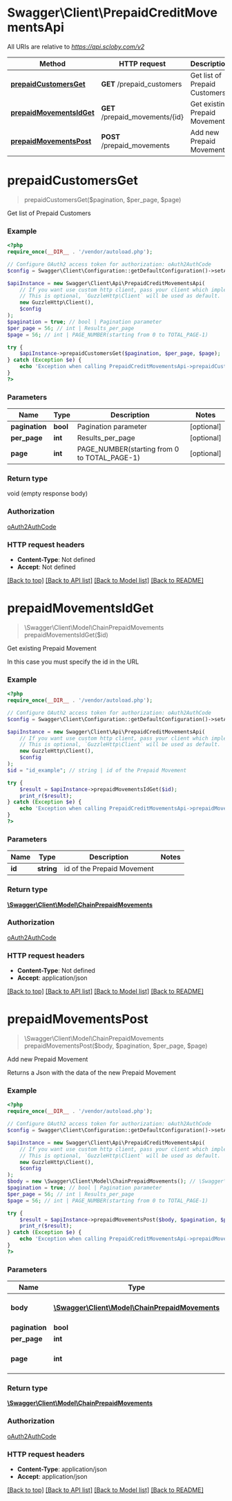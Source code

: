 # Swagger\Client\PrepaidCreditMovementsApi

All URIs are relative to *https://api.scloby.com/v2*

Method | HTTP request | Description
------------- | ------------- | -------------
[**prepaidCustomersGet**](PrepaidCreditMovementsApi.md#prepaidcustomersget) | **GET** /prepaid_customers | Get list of Prepaid Customers
[**prepaidMovementsIdGet**](PrepaidCreditMovementsApi.md#prepaidmovementsidget) | **GET** /prepaid_movements/{id} | Get existing Prepaid Movement
[**prepaidMovementsPost**](PrepaidCreditMovementsApi.md#prepaidmovementspost) | **POST** /prepaid_movements | Add new Prepaid Movement

# **prepaidCustomersGet**
> prepaidCustomersGet($pagination, $per_page, $page)

Get list of Prepaid Customers

### Example
```php
<?php
require_once(__DIR__ . '/vendor/autoload.php');

// Configure OAuth2 access token for authorization: oAuth2AuthCode
$config = Swagger\Client\Configuration::getDefaultConfiguration()->setAccessToken('YOUR_ACCESS_TOKEN');

$apiInstance = new Swagger\Client\Api\PrepaidCreditMovementsApi(
    // If you want use custom http client, pass your client which implements `GuzzleHttp\ClientInterface`.
    // This is optional, `GuzzleHttp\Client` will be used as default.
    new GuzzleHttp\Client(),
    $config
);
$pagination = true; // bool | Pagination parameter
$per_page = 56; // int | Results_per_page
$page = 56; // int | PAGE_NUMBER(starting from 0 to TOTAL_PAGE-1)

try {
    $apiInstance->prepaidCustomersGet($pagination, $per_page, $page);
} catch (Exception $e) {
    echo 'Exception when calling PrepaidCreditMovementsApi->prepaidCustomersGet: ', $e->getMessage(), PHP_EOL;
}
?>
```

### Parameters

Name | Type | Description  | Notes
------------- | ------------- | ------------- | -------------
 **pagination** | **bool**| Pagination parameter | [optional]
 **per_page** | **int**| Results_per_page | [optional]
 **page** | **int**| PAGE_NUMBER(starting from 0 to TOTAL_PAGE-1) | [optional]

### Return type

void (empty response body)

### Authorization

[oAuth2AuthCode](../../README.md#oAuth2AuthCode)

### HTTP request headers

 - **Content-Type**: Not defined
 - **Accept**: Not defined

[[Back to top]](#) [[Back to API list]](../../README.md#documentation-for-api-endpoints) [[Back to Model list]](../../README.md#documentation-for-models) [[Back to README]](../../README.md)

# **prepaidMovementsIdGet**
> \Swagger\Client\Model\ChainPrepaidMovements prepaidMovementsIdGet($id)

Get existing Prepaid Movement

In this case you must specify the id in the URL

### Example
```php
<?php
require_once(__DIR__ . '/vendor/autoload.php');

// Configure OAuth2 access token for authorization: oAuth2AuthCode
$config = Swagger\Client\Configuration::getDefaultConfiguration()->setAccessToken('YOUR_ACCESS_TOKEN');

$apiInstance = new Swagger\Client\Api\PrepaidCreditMovementsApi(
    // If you want use custom http client, pass your client which implements `GuzzleHttp\ClientInterface`.
    // This is optional, `GuzzleHttp\Client` will be used as default.
    new GuzzleHttp\Client(),
    $config
);
$id = "id_example"; // string | id of the Prepaid Movement

try {
    $result = $apiInstance->prepaidMovementsIdGet($id);
    print_r($result);
} catch (Exception $e) {
    echo 'Exception when calling PrepaidCreditMovementsApi->prepaidMovementsIdGet: ', $e->getMessage(), PHP_EOL;
}
?>
```

### Parameters

Name | Type | Description  | Notes
------------- | ------------- | ------------- | -------------
 **id** | **string**| id of the Prepaid Movement |

### Return type

[**\Swagger\Client\Model\ChainPrepaidMovements**](../Model/ChainPrepaidMovements.md)

### Authorization

[oAuth2AuthCode](../../README.md#oAuth2AuthCode)

### HTTP request headers

 - **Content-Type**: Not defined
 - **Accept**: application/json

[[Back to top]](#) [[Back to API list]](../../README.md#documentation-for-api-endpoints) [[Back to Model list]](../../README.md#documentation-for-models) [[Back to README]](../../README.md)

# **prepaidMovementsPost**
> \Swagger\Client\Model\ChainPrepaidMovements prepaidMovementsPost($body, $pagination, $per_page, $page)

Add new Prepaid Movement

Returns a Json with the data of the new Prepaid Movement

### Example
```php
<?php
require_once(__DIR__ . '/vendor/autoload.php');

// Configure OAuth2 access token for authorization: oAuth2AuthCode
$config = Swagger\Client\Configuration::getDefaultConfiguration()->setAccessToken('YOUR_ACCESS_TOKEN');

$apiInstance = new Swagger\Client\Api\PrepaidCreditMovementsApi(
    // If you want use custom http client, pass your client which implements `GuzzleHttp\ClientInterface`.
    // This is optional, `GuzzleHttp\Client` will be used as default.
    new GuzzleHttp\Client(),
    $config
);
$body = new \Swagger\Client\Model\ChainPrepaidMovements(); // \Swagger\Client\Model\ChainPrepaidMovements | Prepaid Movement object that needs to be added.
$pagination = true; // bool | Pagination parameter
$per_page = 56; // int | Results_per_page
$page = 56; // int | PAGE_NUMBER(starting from 0 to TOTAL_PAGE-1)

try {
    $result = $apiInstance->prepaidMovementsPost($body, $pagination, $per_page, $page);
    print_r($result);
} catch (Exception $e) {
    echo 'Exception when calling PrepaidCreditMovementsApi->prepaidMovementsPost: ', $e->getMessage(), PHP_EOL;
}
?>
```

### Parameters

Name | Type | Description  | Notes
------------- | ------------- | ------------- | -------------
 **body** | [**\Swagger\Client\Model\ChainPrepaidMovements**](../Model/ChainPrepaidMovements.md)| Prepaid Movement object that needs to be added. |
 **pagination** | **bool**| Pagination parameter | [optional]
 **per_page** | **int**| Results_per_page | [optional]
 **page** | **int**| PAGE_NUMBER(starting from 0 to TOTAL_PAGE-1) | [optional]

### Return type

[**\Swagger\Client\Model\ChainPrepaidMovements**](../Model/ChainPrepaidMovements.md)

### Authorization

[oAuth2AuthCode](../../README.md#oAuth2AuthCode)

### HTTP request headers

 - **Content-Type**: application/json
 - **Accept**: application/json

[[Back to top]](#) [[Back to API list]](../../README.md#documentation-for-api-endpoints) [[Back to Model list]](../../README.md#documentation-for-models) [[Back to README]](../../README.md)

